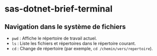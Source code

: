 # sas-dotnet-brief-terminal

## Navigation dans le système de fichiers

- `pwd` : Affiche le répertoire de travail actuel.
- `ls` : Liste les fichiers et répertoires dans le répertoire courant.
- `cd` : Change de répertoire (par exemple, `cd /chemin/vers/repertoire`).